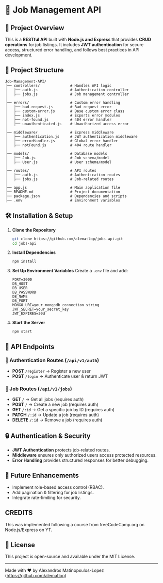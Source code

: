 # 🚀 Job Management API

## 📌 Project Overview
This is a **RESTful API** built with **Node.js and Express** that provides **CRUD operations** for job listings. It includes **JWT authentication** for secure access, structured error handling, and follows best practices in API development.

## 📂 Project Structure
```
Job-Management-API/
│── controllers/              # Handles API logic
│   ├── auth.js               # Authentication controller
│   ├── jobs.js               # Job management controller
│
│── errors/                   # Custom error handling
│   ├── bad-request.js        # Bad request error
│   ├── custom-error.js       # Base custom error class
│   ├── index.js              # Exports error modules
│   ├── not-found.js          # 404 error handler
│   ├── unauthenticated.js    # Unauthorized access error
│
│── middleware/               # Express middleware
│   ├── authentication.js     # JWT authentication middleware
│   ├── errorHandler.js       # Global error handler
│   ├── notFound.js           # 404 route handler
│
│── models/                   # Database models
│   ├── Job.js                # Job schema/model
│   ├── User.js               # User schema/model
│
│── routes/                   # API routes
│   ├── auth.js               # Authentication routes
│   ├── jobs.js               # Job-related routes
│
│── app.js                    # Main application file
│── README.md                 # Project documentation
│── package.json              # Dependencies and scripts
│── .env                      # Environment variables
```

## 🛠️ Installation & Setup
1. **Clone the Repository**
   ```bash
   git clone https://github.com/alematlop/jobs-api.git
   cd jobs-api
   ```
2. **Install Dependencies**
   ```bash
   npm install
   ```
3. **Set Up Environment Variables**
   Create a `.env` file and add:
   ```env
   PORT=3000
   DB_HOST
   DB_USER
   DB_PASSWORD
   DB_NAME
   DB_PORT
   MONGO_URI=your_mongodb_connection_string
   JWT_SECRET=your_secret_key
   JWT_EXPIRES=30d
   ```
4. **Start the Server**
   ```bash
   npm start
   ```

## 🚀 API Endpoints

### **🔑 Authentication Routes** (`/api/v1/auth`)
- **POST** `/register` → Register a new user
- **POST** `/login` → Authenticate user & return JWT

### **📌 Job Routes** (`/api/v1/jobs`)
- **GET** `/` → Get all jobs (requires auth)
- **POST** `/` → Create a new job (requires auth)
- **GET** `/:id` → Get a specific job by ID (requires auth)
- **PATCH** `/:id` → Update a job (requires auth)
- **DELETE** `/:id` → Remove a job (requires auth)

## 🔒 Authentication & Security
- **JWT Authentication** protects job-related routes.
- **Middleware** ensures only authorized users access protected resources.
- **Error Handling** provides structured responses for better debugging.

## 🎯 Future Enhancements
- Implement role-based access control (RBAC).
- Add pagination & filtering for job listings.
- Integrate rate-limiting for security.

## CREDITS
This was implemented following a course from freeCodeCamp.org on Node.js/Express on YT.

## 📝 License
This project is open-source and available under the MIT License.

---
Made with ❤️ by Alexandros Matinopoulos-Lopez (https://github.com/alematlop)

